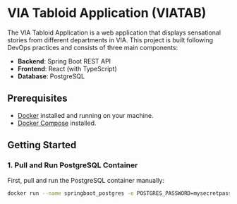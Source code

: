 # VIA Tabloid Application (VIATAB)

The VIA Tabloid Application is a web application that displays sensational stories from different departments in VIA. This project is built following DevOps practices and consists of three main components:
- **Backend**: Spring Boot REST API
- **Frontend**: React (with TypeScript)
- **Database**: PostgreSQL

## Prerequisites
- [Docker](https://www.docker.com/) installed and running on your machine.
- [Docker Compose](https://docs.docker.com/compose/) installed.

## Getting Started

### 1. Pull and Run PostgreSQL Container
First, pull and run the PostgreSQL container manually:
```bash
docker run --name springboot_postgres -e POSTGRES_PASSWORD=mysecretpassword -d postgres
